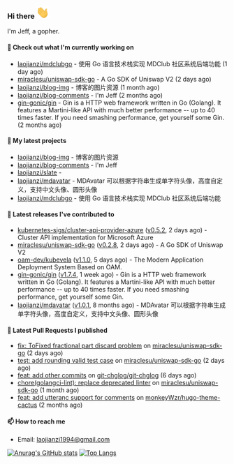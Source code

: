 ### Hi there <img src="https://raw.githubusercontent.com/laojianzi/laojianzi/main/wave.gif" width="30px">

I'm Jeff, a gopher.

#### 👷 Check out what I'm currently working on

- [laojianzi/mdclubgo](https://github.com/laojianzi/mdclubgo) - 使用 Go 语言技术栈实现 MDClub 社区系统后端功能 (1 day ago)
- [miraclesu/uniswap-sdk-go](https://github.com/miraclesu/uniswap-sdk-go) - A Go SDK of Uniswap V2 (2 days ago)
- [laojianzi/blog-img](https://github.com/laojianzi/blog-img) - 博客的图片资源 (1 month ago)
- [laojianzi/blog-comments](https://github.com/laojianzi/blog-comments) - I&#39;m Jeff (2 months ago)
- [gin-gonic/gin](https://github.com/gin-gonic/gin) - Gin is a HTTP web framework written in Go (Golang). It features a Martini-like API with much better performance -- up to 40 times faster. If you need smashing performance, get yourself some Gin. (2 months ago)

#### 🌱 My latest projects

- [laojianzi/blog-img](https://github.com/laojianzi/blog-img) - 博客的图片资源
- [laojianzi/blog-comments](https://github.com/laojianzi/blog-comments) - I&#39;m Jeff
- [laojianzi/slate](https://github.com/laojianzi/slate) - 
- [laojianzi/mdavatar](https://github.com/laojianzi/mdavatar) - MDAvatar 可以根据字符串生成单字符头像，高度自定义，支持中文头像、圆形头像
- [laojianzi/mdclubgo](https://github.com/laojianzi/mdclubgo) - 使用 Go 语言技术栈实现 MDClub 社区系统后端功能

#### 🔭 Latest releases I've contributed to

- [kubernetes-sigs/cluster-api-provider-azure](https://github.com/kubernetes-sigs/cluster-api-provider-azure) ([v0.5.2](https://github.com/kubernetes-sigs/cluster-api-provider-azure/releases/tag/v0.5.2), 2 days ago) - Cluster API implementation for Microsoft Azure
- [miraclesu/uniswap-sdk-go](https://github.com/miraclesu/uniswap-sdk-go) ([v0.2.8](https://github.com/miraclesu/uniswap-sdk-go/releases/tag/v0.2.8), 2 days ago) - A Go SDK of Uniswap V2
- [oam-dev/kubevela](https://github.com/oam-dev/kubevela) ([v1.1.0](https://github.com/oam-dev/kubevela/releases/tag/v1.1.0), 5 days ago) - The Modern Application Deployment System Based on OAM.
- [gin-gonic/gin](https://github.com/gin-gonic/gin) ([v1.7.4](https://github.com/gin-gonic/gin/releases/tag/v1.7.4), 1 week ago) - Gin is a HTTP web framework written in Go (Golang). It features a Martini-like API with much better performance -- up to 40 times faster. If you need smashing performance, get yourself some Gin.
- [laojianzi/mdavatar](https://github.com/laojianzi/mdavatar) ([v1.0.1](https://github.com/laojianzi/mdavatar/releases/tag/v1.0.1), 8 months ago) - MDAvatar 可以根据字符串生成单字符头像，高度自定义，支持中文头像、圆形头像

#### 🔨 Latest Pull Requests I published

- [fix: ToFixed fractional part discard problem](https://github.com/miraclesu/uniswap-sdk-go/pull/12) on [miraclesu/uniswap-sdk-go](https://github.com/miraclesu/uniswap-sdk-go) (2 days ago)
- [test: add rounding valid test case](https://github.com/miraclesu/uniswap-sdk-go/pull/11) on [miraclesu/uniswap-sdk-go](https://github.com/miraclesu/uniswap-sdk-go) (2 days ago)
- [feat: add other commits](https://github.com/git-chglog/git-chglog/pull/174) on [git-chglog/git-chglog](https://github.com/git-chglog/git-chglog) (6 days ago)
- [chore(golangci-lint): replace deprecated linter](https://github.com/miraclesu/uniswap-sdk-go/pull/6) on [miraclesu/uniswap-sdk-go](https://github.com/miraclesu/uniswap-sdk-go) (1 month ago)
- [feat: add utteranc support for comments](https://github.com/monkeyWzr/hugo-theme-cactus/pull/60) on [monkeyWzr/hugo-theme-cactus](https://github.com/monkeyWzr/hugo-theme-cactus) (2 months ago)

#### 📫 How to reach me

- Email: laojianzi1994@gmail.com

[![Anurag's GitHub stats](https://github-readme-stats.vercel.app/api?username=laojianzi&count_private=true&show_icons=true&theme=vue-dark&include_all_commits=true)](https://github.com/laojianzi/laojianzi)
[![Top Langs](https://github-readme-stats.vercel.app/api/top-langs/?username=laojianzi&theme=vue-dark)](https://github.com/laojianzi/laojianzi)
